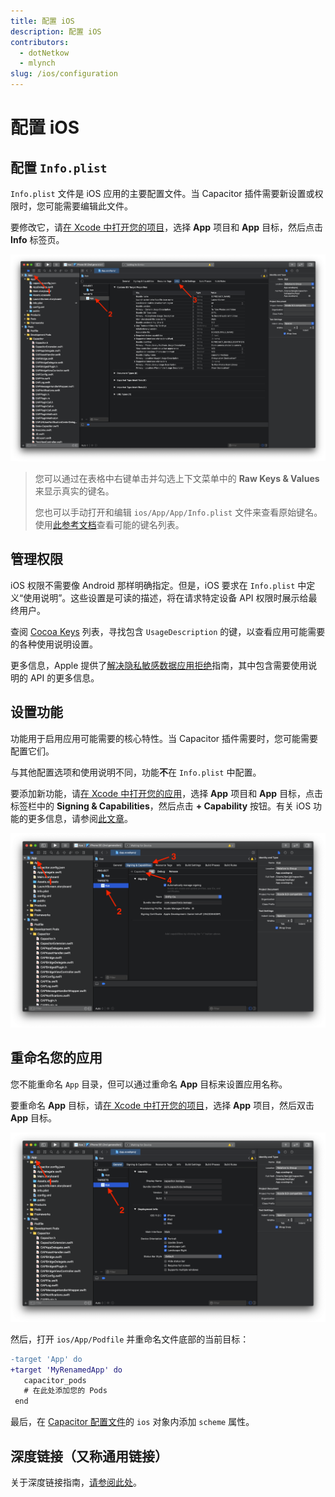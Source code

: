 ```yaml
---
title: 配置 iOS
description: 配置 iOS
contributors:
  - dotNetkow
  - mlynch
slug: /ios/configuration
---
```


# 配置 iOS

## 配置 `Info.plist`

`Info.plist` 文件是 iOS 应用的主要配置文件。当 Capacitor 插件需要新设置或权限时，您可能需要编辑此文件。

要修改它，请[在 Xcode 中打开您的项目](/main/ios/index.md#打开-ios-项目)，选择 **App** 项目和 **App** 目标，然后点击 **Info** 标签页。

![Xcode 信息编辑器](../../../static/img/v6/docs/ios/xcode-info-editor.png)

> 您可以通过在表格中右键单击并勾选上下文菜单中的 **Raw Keys & Values** 来显示真实的键名。
>
> 您也可以手动打开和编辑 `ios/App/App/Info.plist` 文件来查看原始键名。使用[此参考文档](https://developer.apple.com/library/archive/documentation/General/Reference/InfoPlistKeyReference/Introduction/Introduction.html)查看可能的键名列表。

## 管理权限

iOS 权限不需要像 Android 那样明确指定。但是，iOS 要求在 `Info.plist` 中定义“使用说明”。这些设置是可读的描述，将在请求特定设备 API 权限时展示给最终用户。

查阅 [Cocoa Keys](https://developer.apple.com/library/content/documentation/General/Reference/InfoPlistKeyReference/Articles/CocoaKeys.html) 列表，寻找包含 `UsageDescription` 的键，以查看应用可能需要的各种使用说明设置。

更多信息，Apple 提供了[解决隐私敏感数据应用拒绝](https://developer.apple.com/library/content/qa/qa1937/_index.html)指南，其中包含需要使用说明的 API 的更多信息。

## 设置功能

功能用于启用应用可能需要的核心特性。当 Capacitor 插件需要时，您可能需要配置它们。

与其他配置选项和使用说明不同，功能**不**在 `Info.plist` 中配置。

要添加新功能，请[在 Xcode 中打开您的应用](/main/ios/index.md#打开-ios-项目)，选择 **App** 项目和 **App** 目标，点击标签栏中的 **Signing & Capabilities**，然后点击 **+ Capability** 按钮。有关 iOS 功能的更多信息，请参阅[此文章](https://developer.apple.com/documentation/xcode/adding_capabilities_to_your_app)。

![Xcode 功能](../../../static/img/v6/docs/ios/xcode-capabilities.png)

## 重命名您的应用

您不能重命名 `App` 目录，但可以通过重命名 **App** 目标来设置应用名称。

要重命名 **App** 目标，请[在 Xcode 中打开您的项目](/main/ios/index.md#打开-ios-项目)，选择 **App** 项目，然后双击 **App** 目标。

![Xcode 目标](../../../static/img/v6/docs/ios/xcode-target.png)

然后，打开 `ios/App/Podfile` 并重命名文件底部的当前目标：

```diff
-target 'App' do
+target 'MyRenamedApp' do
   capacitor_pods
   # 在此处添加您的 Pods
 end
```

最后，在 [Capacitor 配置文件](/main/reference/config.md#schema)的 `ios` 对象内添加 `scheme` 属性。

## 深度链接（又称通用链接）

关于深度链接指南，[请参阅此处](/main/guides/deep-links.md)。